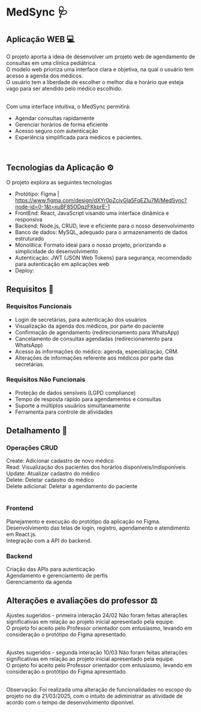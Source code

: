 <h1>MedSync 🩺</h1>

<h2>Aplicação WEB 💻</h2>
O projeto aporta a ideia de desenvolver um projeto web de agendamento de consultas em uma clínica pediátrica.<br>
O modelo web prioriza uma interface clara e objetiva, na qual o usuário tem acesso a agenda dos médicos.<br>
O usuário tem a liberdade de escolher o melhor dia e horário que esteja vago para ser atendido pelo médico escolhido.<br>
<br>

Com uma interface intuitiva, o MedSync permitirá: <br>

- Agendar consultas rapidamente
- Gerenciar horários de forma eficiente
- Acesso seguro com autenticação
- Experiência simplificada para médicos e pacientes.
<br>

<h2>Tecnologias da Aplicação ⚙</h2>

O projeto explora as seguintes tecnologias
- Protótipo: Figma | https://www.figma.com/design/dXYr0pZcivGla5FqEZlu7M/MedSync?node-id=0-1&t=xuBF85ODqzFKkprE-1 
- FrontEnd: React, JavaScript visando uma interface dinâmica e responsiva
- Backend: Node.js, CRUD, leve e eficiente para o nosso desenvolvimento
- Banco de dados: MySQL, adequado para o armazenamento de dados estruturado
- Monolítica: Formato ideal para o nosso projeto, priorizando a simplicidade do desenvolvimento
- Autenticação: JWT (JSON Web Tokens) para segurança, recomendado para autenticação em aplicações web
- Deploy:

<h2>Requisitos 📃</h2>

<h3>Requisitos Funcionais</h3>

- Login de secretárias, para autenticação dos usuários
- Visualização da agenda dos médicos, por parte do paciente
- Confirmação de agendamento (redirecionamento para WhatsApp)
- Cancelamento de consultas agendadas (redirecionamento para WhatsApp)
- Acesso às informações do médico: agenda, especialização, CRM.
- Alterações de informações referente aos médicos por parte das secretárias.

<h3>Requisitos Não Funcionais</h3>

- Proteção de dados sensíveis (LGPD compliance)
- Tempo de resposta rápido para agendamentos e consultas
- Suporte a múltiplos usuários simultaneamente
- Ferramenta para controle de atividades

<h2>Detalhamento 📌</h2>
<h3>Operações CRUD</h3>
Create: Adicionar cadastro de novo médico <br>
Read: Visualização dos pacientes dos horários disponíveis/indisponíveis <br>
Update: Atualizar cadastro do médico <br>
Delete: Deletar cadastro do médico <br>
Delete adicional: Deletar a agendamento do paciente <br>
<br>

<h3>Frontend</h3>
Planejamento e execução do protótipo da aplicação no Figma.<br>
Desenvolvimento das telas de login, registro, agendamento e atendimento em React.js. <br>
Integração com a API do backend.<br>

<h3>Backend</h3>
Criação das APIs para autenticação<br>
Agendamento e gerenciamento de perfis<br>
Gerenciamento da agenda<br>

<h2>Alterações e avaliações do professor ⚖</h2>

Ajustes sugeridos - primeira interação 24/02 Não foram feitas alterações significativas em relação ao projeto inicial apresentado pela equipe. <br>
O projeto foi aceito pelo Professor orientador com entusiasmo, levando em consideração o protótipo do Figma apresentado.<br>
<br>

Ajustes sugeridos - segunda interação 10/03 Não foram feitas alterações significativas em relação ao projeto inicial apresentado pela equipe. <br>
O projeto foi aceito pelo Professor orientador com entusiasmo, levando em consideração o protótipo do Figma apresentado.<br>
<br>

Observação: Foi realizada uma alteração de funcionalidades no escopo do projeto no dia 21/03/2025, com o intuito de adiministrar as atividade de acordo com o tempo de desenvolvimento diponível.

